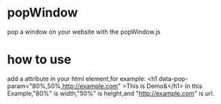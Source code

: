 # popWindow
pop a window on your website with the popWindow.js

# how to use
add a attribute in your html element,for example:
  &lt;h1 data-pop-param="80%,50%,http://example.com" &gt;This is Demo&&lt;/h1&gt; 
In this Example,"80%" is width,"50%" is height,and "http://example.com" is url.

